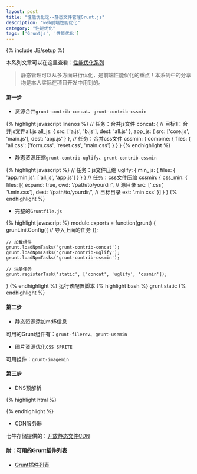 ```yaml
---
layout: post
title: "性能优化之--静态文件管理Grunt.js"
description: "web前端性能优化"
category: "性能优化"
tags: ['Gruntjs', '性能优化']
---
```


{% include JB/setup %}

本系列文章可以在这里查看：[性能优化系列](http://www.poised-flw.com/categories.html#性能优化-ref)

> 静态管理可以从多方面进行优化，是前端性能优化的重点！本系列中的分享均是本人实际在项目开发中用到的。

#### 第一步

+ 资源合并`grunt-contrib-concat`、`grunt-contrib-cssmin`

{% highlight javascript linenos %}
// 任务：合并js文件
concat: {
    // 目标1：合并js文件all.js
    all_js: {
        src: ['a.js', 'b.js'],
        dest: 'all.js'
    },
    app_js: {
        src: ['core.js', 'main.js'],
        dest: 'app.js'
    }
},
// 任务：合并css文件
cssmin: {
    combine: {
        files: {
            'all.css': ['form.css', 'reset.css', 'main.css']
        }
    }
}
{% endhighlight %}

+ 静态资源压缩`grunt-contrib-uglify`、`grunt-contrib-cssmin`

{% highlight javascript %}
// 任务：js文件压缩
uglify: {
    min_js: {
        files: {
            'app.min.js': ['all.js', 'app.js']
        }
    }
}
// 任务：css文件压缩
cssmin: {
    css_min: {
        files: [{
            expand: true,
            cwd: '/path/to/yourdir', // 源目录
            src: ['*.css', '!*.min.css'],
            dest: '/path/to/yourdir/', // 目标目录
            ext: '.min.css'
        }]
    }
}
{% endhighlight %}

<!--more-->

+ 完整的`Gruntfile.js`

{% highlight javascript %}
module.exports = function(grunt) {
    grunt.initConfig({
        // 导入上面的任务
    });

    // 加载组件
    grunt.loadNpmTasks('grunt-contrib-concat');
    grunt.loadNpmTasks('grunt-contrib-uglify');
    grunt.loadNpmTasks('grunt-contrib-cssmin');

    // 注册任务
    grunt.registerTask('static', ['concat', 'uglify', 'cssmin']);
}
{% endhighlight %}
运行该配置脚本
{% highlight bash %}
grunt static
{% endhighlight %}

#### 第二步

+ 静态资源添加md5信息

可用的Grunt组件有：`grunt-filerev`、`grunt-usemin`

+ 图片资源优化`CSS SPRITE`

可用组件：`grunt-imagemin`

#### 第三步

+ DNS预解析

{% highlight html %}
<meta http-equiv="X-UA-Compatible" content="IE=Edge,chrome=1">
<link rel="dns-prefetch" href="http://yourdomain.com">
{% endhighlight %}

+ CDN服务器

七牛存储提供的：[开放静态文件CDN](http://www.staticfile.org/)

#### 附：可用的Grunt插件列表

- [Grunt插件列表](http://gruntjs.com/plugins)
